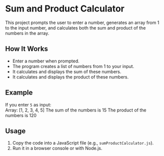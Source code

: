 # Sum and Product Calculator  

This project prompts the user to enter a number, generates an array from 1 to the input number, and calculates both the sum and product of the numbers in the array.  

## How It Works  
- Enter a number when prompted.  
- The program creates a list of numbers from 1 to your input.  
- It calculates and displays the sum of these numbers.  
- It calculates and displays the product of these numbers.  

## Example  
If you enter `5` as input:  
Array: [1, 2, 3, 4, 5]
The sum of the numbers is 15
The product of the numbers is 120


## Usage  
1. Copy the code into a JavaScript file (e.g., `sumProductCalculator.js`).  
2. Run it in a browser console or with Node.js.  
